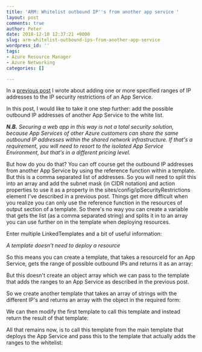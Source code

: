 ```yaml
---
title: 'ARM: Whitelist outbound IP''s from another app service '
layout: post
comments: true
author: Peter
date: 2018-12-10 12:37:21 +0000
slug: arm-whitelist-outbound-ips-from-another-app-service
wordpress_id: ''
tags:
- Azure Resource Manager
- Azure Networking
categories: []

---
```

In a [previous post]() I wrote about adding one or more specified ranges of IP addresses to the IP security restrictions of an App Service.

In this post, I would like to take it one step further: add the possible outbound IP addresses of another App Service to the white list.

**_N.B._** _Securing a web app in this way is not a total security solution, because App Services of other Azure customers can share the same outbound IP addresses within the shared network infrastructure. If that's a requirement, you will need to resort to the isolated App Service Environment, but that's in a different pricing level._

But how do you do that? You can off course get the outbound IP addresses from another App Service by using the reference function within a template.  But this is a comma separated list of addresses. So you will need to split this into an array and add the subnet mask (in CIDR notation) and action properties to use it as a property in the sites/config/ipSecurityRestrictions element I've described in a previous post. Things get more difficult when you realize you can only use the reference function in the resources of output section of a template. So there's no way you can create a variable that gets the list (as a comma separated string) and splits it in to an array you can use further on in the template when deploying resources.

Enter multiple LinkedTemplates and a bit of useful information:

_A template doesn't need to deploy a resource_

So this means you can create a template, that takes a resourceId for an App Service, gets the range of possible outbound IPs and returns it as an array:

<script src="[https://gist.github.com/petergerritsen/cfea06a3936b77d1d1907ca4e2bb4a2f.js](https://gist.github.com/petergerritsen/cfea06a3936b77d1d1907ca4e2bb4a2f.js "https://gist.github.com/petergerritsen/cfea06a3936b77d1d1907ca4e2bb4a2f.js")"></script>

But this doesn't create an object array which we can pass to the template that adds the ranges to an App Service as described in the previous post.

So we create another template that takes an array of strings with the different IP's and returns an array with the object in the required form:

<script src="[https://gist.github.com/petergerritsen/17f68f16411efa5236b95d6c6306bda3.js](https://gist.github.com/petergerritsen/17f68f16411efa5236b95d6c6306bda3.js "https://gist.github.com/petergerritsen/17f68f16411efa5236b95d6c6306bda3.js")"></script>

We can then modify the first template to call this template and instead return the result of that template:

<script src="[https://gist.github.com/petergerritsen/3f5866a19244cb7ddcd7b1b2a917cbe3.js](https://gist.github.com/petergerritsen/3f5866a19244cb7ddcd7b1b2a917cbe3.js "https://gist.github.com/petergerritsen/3f5866a19244cb7ddcd7b1b2a917cbe3.js")"></script>

All that remains now, is to call this template from the main template that deploys the App Service and pass this to the template that actually adds the ranges to the whitelist: